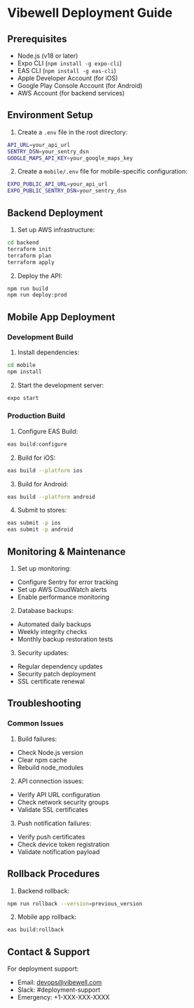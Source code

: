 # Vibewell Deployment Guide

## Prerequisites

- Node.js (v18 or later)
- Expo CLI (`npm install -g expo-cli`)
- EAS CLI (`npm install -g eas-cli`)
- Apple Developer Account (for iOS)
- Google Play Console Account (for Android)
- AWS Account (for backend services)

## Environment Setup

1. Create a `.env` file in the root directory:
```bash
API_URL=your_api_url
SENTRY_DSN=your_sentry_dsn
GOOGLE_MAPS_API_KEY=your_google_maps_key
```

2. Create a `mobile/.env` file for mobile-specific configuration:
```bash
EXPO_PUBLIC_API_URL=your_api_url
EXPO_PUBLIC_SENTRY_DSN=your_sentry_dsn
```

## Backend Deployment

1. Set up AWS infrastructure:
```bash
cd backend
terraform init
terraform plan
terraform apply
```

2. Deploy the API:
```bash
npm run build
npm run deploy:prod
```

## Mobile App Deployment

### Development Build

1. Install dependencies:
```bash
cd mobile
npm install
```

2. Start the development server:
```bash
expo start
```

### Production Build

1. Configure EAS Build:
```bash
eas build:configure
```

2. Build for iOS:
```bash
eas build --platform ios
```

3. Build for Android:
```bash
eas build --platform android
```

4. Submit to stores:
```bash
eas submit -p ios
eas submit -p android
```

## Monitoring & Maintenance

1. Set up monitoring:
- Configure Sentry for error tracking
- Set up AWS CloudWatch alerts
- Enable performance monitoring

2. Database backups:
- Automated daily backups
- Weekly integrity checks
- Monthly backup restoration tests

3. Security updates:
- Regular dependency updates
- Security patch deployment
- SSL certificate renewal

## Troubleshooting

### Common Issues

1. Build failures:
- Check Node.js version
- Clear npm cache
- Rebuild node_modules

2. API connection issues:
- Verify API URL configuration
- Check network security groups
- Validate SSL certificates

3. Push notification failures:
- Verify push certificates
- Check device token registration
- Validate notification payload

## Rollback Procedures

1. Backend rollback:
```bash
npm run rollback --version=previous_version
```

2. Mobile app rollback:
```bash
eas build:rollback
```

## Contact & Support

For deployment support:
- Email: devops@vibewell.com
- Slack: #deployment-support
- Emergency: +1-XXX-XXX-XXXX 